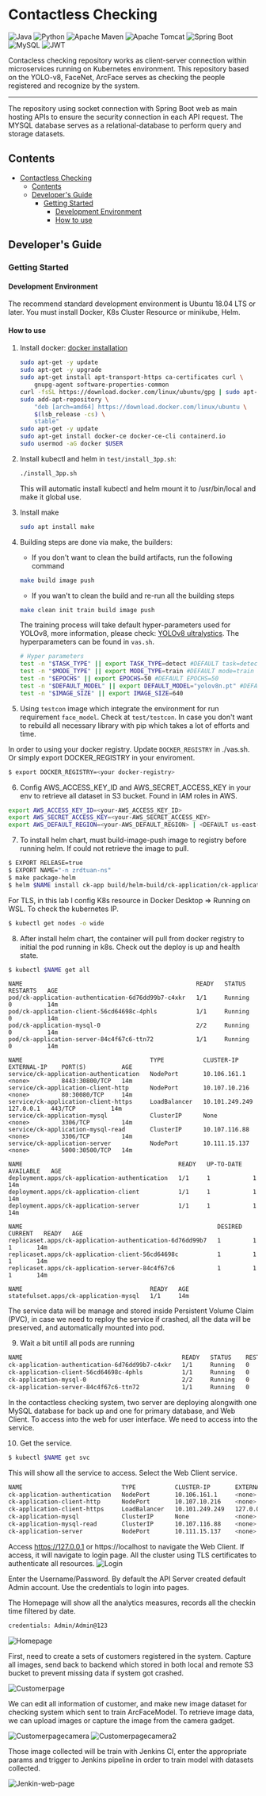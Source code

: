# Contactless Checking

![Java](https://img.shields.io/badge/java-%23ED8B00.svg?style=for-the-badge&logo=java&logoColor=white)
![Python](https://img.shields.io/badge/Python-3776AB?style=for-the-badge&logo=python&logoColor=white)
![Apache Maven](https://img.shields.io/badge/Apache%20Maven-C71A36?style=for-the-badge&logo=Apache%20Maven&logoColor=white)
![Apache Tomcat](https://img.shields.io/badge/apache%20tomcat-%23F8DC75.svg?style=for-the-badge&logo=apache-tomcat&logoColor=black)
![Spring Boot](https://img.shields.io/badge/Spring_Boot-F2F4F9?style=for-the-badge&logo=spring-boot)
![MySQL](https://img.shields.io/badge/MySQL-blue?style=for-the-badge&logo=MYSQL&logoColor=white)
![JWT](https://img.shields.io/badge/JWT-green?style=for-the-badge&logo=spring-boot&logoColor=white)

Contacless checking repository works as client-server connection within microservices running on Kubernetes environment. This repository based on the YOLO-v8, FaceNet, ArcFace serves as checking the people registered and recognize by the system.

---
The repository using socket connection with Spring Boot web as main hosting APIs to ensure the security connection in each API request. The MYSQL database serves as a relational-database to perform query and storage datasets.

## Contents

- [Contactless Checking](#contactless-checking)
  - [Contents](#contents)
  - [Developer's Guide](#developers-guide)
    - [Getting Started](#getting-started)
      - [Development Environment](#development-environment)
      - [How to use](#how-to-use)

## Developer's Guide

### Getting Started

#### Development Environment

The recommend standard development environment is Ubuntu 18.04 LTS or later. You must install Docker, K8s Cluster Resource or minikube, Helm. 

#### How to use

1. Install docker: [docker installation](https://docs.docker.com/engine/install/ubuntu/)

    ```bash
    sudo apt-get -y update
    sudo apt-get -y upgrade
    sudo apt-get install apt-transport-https ca-certificates curl \
        gnupg-agent software-properties-common
    curl -fsSL https://download.docker.com/linux/ubuntu/gpg | sudo apt-key add -
    sudo add-apt-repository \
        "deb [arch=amd64] https://download.docker.com/linux/ubuntu \
        $(lsb_release -cs) \
        stable"
    sudo apt-get -y update
    sudo apt-get install docker-ce docker-ce-cli containerd.io
    sudo usermod -aG docker $USER
    ```

2. Install kubectl and helm in `test/install_3pp.sh`:
    ```bash
    ./install_3pp.sh
    ```
    This will automatic install kubectl and helm mount it to /usr/bin/local and make it global use.

3. Install make
    ```bash
    sudo apt install make
    ```

4. Building steps are done via make, the builders:
    - If you don't want to clean the build artifacts, run the following command
    ```bash
    make build image push
    ```
    - If you wan't to clean the build and re-run all the building steps
    ```bash
    make clean init train build image push
    ```

    The training process will take default hyper-parameters used for YOLOv8, more information, please check: [YOLOv8 ultralystics](https://github.com/ultralytics/ultralytics). The hyperparameters can be found in `vas.sh`. <br/>

    ```bash
    # Hyper parameters
    test -n "$TASK_TYPE" || export TASK_TYPE=detect #DEFAULT task=detect is one of [detect, segment, classify]
    test -n "$MODE_TYPE" || export MODE_TYPE=train #DEFAULT mode=train is one of [train, val, predict, export, track]
    test -n "$EPOCHS" || export EPOCHS=50 #DEFAULT EPOCHS=50
    test -n "$DEFAULT_MODEL" || export DEFAULT_MODEL="yolov8n.pt" #DEFAULT we get the pretrained model for training process
    test -n "$IMAGE_SIZE" || export IMAGE_SIZE=640
    ```
5. Using `testcon` image which integrate the environment for run requirement `face_model`. Check at `test/testcon`. In case you don't want to rebuild all necessary library with pip which takes a lot of efforts and time.

In order to using your docker registry. Update `DOCKER_REGISTRY` in ./vas.sh. Or simply export DOCKER_REGISTRY in your enviroment.
```bash
$ export DOCKER_REGISTRY=<your docker-registry>
```

6. Config AWS_ACCESS_KEY_ID and AWS_SECRET_ACCESS_KEY in your env to retrieve all dataset in S3 bucket. Found in IAM roles in AWS.
```bash
export AWS_ACCESS_KEY_ID=<your-AWS_ACCESS_KEY_ID>
export AWS_SECRET_ACCESS_KEY=<your-AWS_SECRET_ACCESS_KEY>
export AWS_DEFAULT_REGION=<your-AWS_DEFAULT_REGION> | <DEFAULT us-east-1>
```

7. To install helm chart, must build-image-push image to registry before running helm. If could not retrieve the image to pull.
```bash
$ EXPORT RELEASE=true
$ EXPORT NAME="-n zrdtuan-ns"
$ make package-helm
$ helm $NAME install ck-app build/helm-build/ck-application/ck-application-1.0.0-5.tgz --set aws.key=$AWS_ACCESS_KEY_ID --set aws.secret=$AWS_SECRET_ACCESS_KEY
```

For TLS, in this lab I config K8s resource in Docker Desktop => Running on WSL. To check the kubernetes IP.
```bash
$ kubectl get nodes -o wide
```
8. After install helm chart, the container will pull from docker registry to initial the pod running in k8s. Check out the deploy is up and health state.
```bash
$ kubectl $NAME get all
```

```
NAME                                                 READY   STATUS    RESTARTS   AGE
pod/ck-application-authentication-6d76dd99b7-c4xkr   1/1     Running   0          14m
pod/ck-application-client-56cd64698c-4phls           1/1     Running   0          14m
pod/ck-application-mysql-0                           2/2     Running   0          14m
pod/ck-application-server-84c4f67c6-ttn72            1/1     Running   0          14m

NAME                                    TYPE           CLUSTER-IP       EXTERNAL-IP    PORT(S)          AGE
service/ck-application-authentication   NodePort       10.106.161.1     <none>         8443:30800/TCP   14m
service/ck-application-client-http      NodePort       10.107.10.216    <none>         80:30080/TCP     14m
service/ck-application-client-https     LoadBalancer   10.101.249.249   127.0.0.1   443/TCP          14m
service/ck-application-mysql            ClusterIP      None             <none>         3306/TCP         14m
service/ck-application-mysql-read       ClusterIP      10.107.116.88    <none>         3306/TCP         14m
service/ck-application-server           NodePort       10.111.15.137    <none>         5000:30500/TCP   14m

NAME                                            READY   UP-TO-DATE   AVAILABLE   AGE
deployment.apps/ck-application-authentication   1/1     1            1           14m
deployment.apps/ck-application-client           1/1     1            1           14m
deployment.apps/ck-application-server           1/1     1            1           14m

NAME                                                       DESIRED   CURRENT   READY   AGE
replicaset.apps/ck-application-authentication-6d76dd99b7   1         1         1       14m
replicaset.apps/ck-application-client-56cd64698c           1         1         1       14m
replicaset.apps/ck-application-server-84c4f67c6            1         1         1       14m

NAME                                    READY   AGE
statefulset.apps/ck-application-mysql   1/1     14m
```

The service data will be manage and stored inside Persistent Volume Claim (PVC), in case we need to reploy the service if crashed, all the data will be preserved, and automatically mounted into pod.

9. Wait a bit untill all pods are running
```bash
NAME                                             READY   STATUS    RESTARTS   AGE
ck-application-authentication-6d76dd99b7-c4xkr   1/1     Running   0          11s
ck-application-client-56cd64698c-4phls           1/1     Running   0          11s
ck-application-mysql-0                           2/2     Running   0          11s
ck-application-server-84c4f67c6-ttn72            1/1     Running   0          11s
```

In the contactless checking system, two server are deploying alongwith one MySQL database for back up and one for primary database, and Web Client. To access into the web for user interface. We need to access into the service.

10. Get the service.
```bash
$ kubectl $NAME get svc
```
This will show all the service to access. Select the Web Client service.
```bash
NAME                            TYPE           CLUSTER-IP       EXTERNAL-IP    PORT(S)          AGE
ck-application-authentication   NodePort       10.106.161.1     <none>         8443:30800/TCP   2m49s
ck-application-client-http      NodePort       10.107.10.216    <none>         80:30080/TCP     2m49s
ck-application-client-https     LoadBalancer   10.101.249.249   127.0.0.1   443/TCP          2m49s
ck-application-mysql            ClusterIP      None             <none>         3306/TCP         2m49s
ck-application-mysql-read       ClusterIP      10.107.116.88    <none>         3306/TCP         2m49s
ck-application-server           NodePort       10.111.15.137    <none>         5000:30500/TCP   2m49s
```
Access https://127.0.0.1 or https://localhost to navigate the Web Client. If access, it will navigate to login page. All the cluster using TLS certificates to authenticate all resources.
![Login](screenshot/Login-page.png)

Enter the Username/Password. By default the API Server created default Admin account. Use the credentials to login into pages.

The Homepage will show all the analytics measures, records all the checkin time filtered by date.
```bash
credentials: Admin/Admin@123
```
![Homepage](screenshot/Home-page.png)

First, need to create a sets of customers registered in the system. Capture all images, send back to backend which stored in both local and remote S3 bucket to prevent missing data if system got crashed.

![Customerpage](screenshot/Customer-page.png)

We can edit all information of customer, and make new image dataset for checking system which sent to train ArcFaceModel. To retrieve image data, we can upload images or capture the image from the camera gadget.

![Customerpagecamera](screenshot/Customer-page-camera.png)
![Customerpagecamera2](screenshot/Customer-page-camera-2.png)

Those image collected will be train with Jenkins CI, enter the appropriate params and trigger to Jenkins pipeline in order to train model with datasets collected.

![Jenkin-web-page](screenshot/Jenkins-web-page.png)